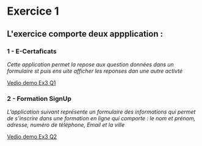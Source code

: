 # Exercice 1 
## L'exercice comporte deux appplication :
### 1 - **E-Certaficats**
_Cette application permet la repose aux question données dans un formulaire st puis ens uite afficher les reponses dan une autre activté_


[Vedio demo Ex3 Q1](https://github.com/user-attachments/assets/972deb70-eb71-40ef-b1dc-fe33d929a387)

### 2 - **Formation SignUp**
_L’application suivant représente un formulaire des informations qui permet de s’inscrire dans une formation en ligne qui comporte : le nom et prénom, adresse, numéro de téléphone, Email et la ville_

[Vedio demo Ex3 Q2](https://github.com/user-attachments/assets/295891a9-6846-41d2-ab4e-133b5e34ea79)






